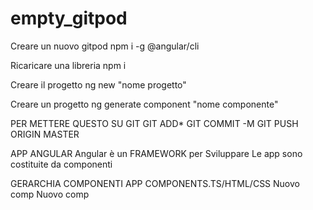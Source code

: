 # empty_gitpod

Creare un nuovo gitpod
npm i -g @angular/cli

Ricaricare una libreria 
npm i

Creare il progetto
ng new "nome progetto"

Creare un progetto
ng generate component "nome componente"

PER METTERE QUESTO SU GIT
GIT ADD*
GIT COMMIT -M
GIT PUSH ORIGIN MASTER

APP ANGULAR
Angular è un FRAMEWORK per Sviluppare 
Le app sono costituite da componenti

GERARCHIA COMPONENTI
APP COMPONENTS.TS/HTML/CSS
  Nuovo comp
    Nuovo comp 
